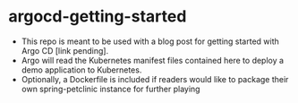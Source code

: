 # argocd-getting-started
* This repo is meant to be used with a blog post for getting started with Argo CD [link pending].
* Argo will read the Kubernetes manifest files contained here to deploy a demo application to Kubernetes.
* Optionally, a Dockerfile is included if readers would like to package their own spring-petclinic instance for further playing
